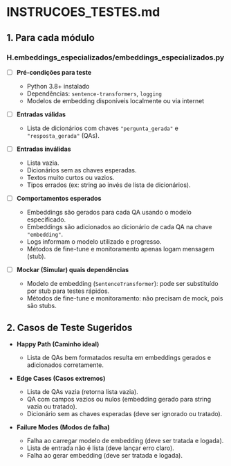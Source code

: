 # INSTRUCOES_TESTES.md

## 1. Para cada módulo

### H.embeddings_especializados/embeddings_especializados.py

- [ ] **Pré-condições para teste**
  - Python 3.8+ instalado
  - Dependências: `sentence-transformers`, `logging`
  - Modelos de embedding disponíveis localmente ou via internet

- [ ] **Entradas válidas**
  - Lista de dicionários com chaves `"pergunta_gerada"` e `"resposta_gerada"` (QAs).

- [ ] **Entradas inválidas**
  - Lista vazia.
  - Dicionários sem as chaves esperadas.
  - Textos muito curtos ou vazios.
  - Tipos errados (ex: string ao invés de lista de dicionários).

- [ ] **Comportamentos esperados**
  - Embeddings são gerados para cada QA usando o modelo especificado.
  - Embeddings são adicionados ao dicionário de cada QA na chave `"embedding"`.
  - Logs informam o modelo utilizado e progresso.
  - Métodos de fine-tune e monitoramento apenas logam mensagem (stub).

- [ ] **Mockar (Simular) quais dependências**
  - Modelo de embedding (`SentenceTransformer`): pode ser substituído por stub para testes rápidos.
  - Métodos de fine-tune e monitoramento: não precisam de mock, pois são stubs.

## 2. Casos de Teste Sugeridos

- **Happy Path (Caminho ideal)**
  - Lista de QAs bem formatados resulta em embeddings gerados e adicionados corretamente.

- **Edge Cases (Casos extremos)**
  - Lista de QAs vazia (retorna lista vazia).
  - QA com campos vazios ou nulos (embedding gerado para string vazia ou tratado).
  - Dicionário sem as chaves esperadas (deve ser ignorado ou tratado).

- **Failure Modes (Modos de falha)**
  - Falha ao carregar modelo de embedding (deve ser tratada e logada).
  - Lista de entrada não é lista (deve lançar erro claro).
  - Falha ao gerar embedding (deve ser tratada e logada).
